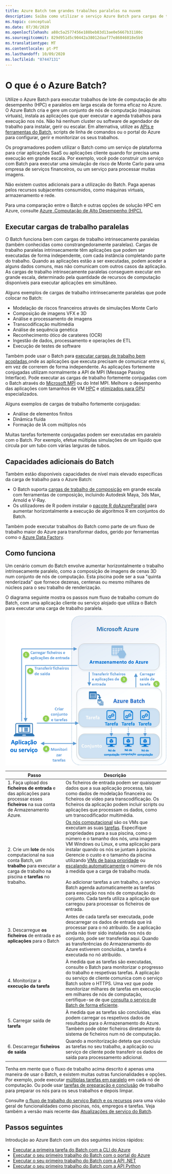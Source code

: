 ```yaml
---
title: Azure Batch tem grandes trabalhos paralelos na nuvem
description: Saiba como utilizar o serviço Azure Batch para cargas de trabalho em larga e escala e de HPC
ms.topic: conceptual
ms.date: 07/30/2020
ms.openlocfilehash: a88c5a2577456e188beb83d13ae0e5667b31180c
ms.sourcegitcommit: 829d951d5c90442a38012daaf77e86046018e5b9
ms.translationtype: MT
ms.contentlocale: pt-PT
ms.lasthandoff: 10/09/2020
ms.locfileid: "87447131"
---
```

# <a name="what-is-azure-batch"></a>O que é o Azure Batch?

Utilize o Azure Batch para executar trabalhos de lote de computação de alto desempenho (HPC) e paralelos em larga escala de forma eficaz no Azure. O Azure Batch cria e gere um conjunto de nós de computação (máquinas virtuais), instala as aplicações que quer executar e agenda trabalhos para execução nos nós. Não há nenhum cluster ou software de agendador de trabalho para instalar, gerir ou escalar. Em alternativa, utilize as [APIs e ferramentas do Batch](batch-apis-tools.md), scripts de linha de comandos ou o portal do Azure para configurar, gerir e monitorizar os seus trabalhos.

Os programadores podem utilizar o Batch como um serviço de plataforma para criar aplicações SaaS ou aplicações cliente quando for precisa uma execução em grande escala. Por exemplo, você pode construir um serviço com Batch para executar uma simulação de risco de Monte Carlo para uma empresa de serviços financeiros, ou um serviço para processar muitas imagens.

Não existem custos adicionais para a utilização do Batch. Paga apenas pelos recursos subjacentes consumidos, como máquinas virtuais, armazenamento e rede.

Para uma comparação entre o Batch e outras opções de solução HPC em Azure, consulte [Azure .Computação de Alto Desempenho (HPC).](/azure/architecture/topics/high-performance-computing/)

## <a name="run-parallel-workloads"></a>Executar cargas de trabalho paralelas

O Batch funciona bem com cargas de trabalho intrinsecamente paralelas (também conhecidas como constrangedoramente paralelas). Cargas de trabalho paralelas intrinsecamente têm aplicações que podem ser executadas de forma independente, com cada instância completando parte do trabalho. Quando as aplicações estão a ser executadas, podem aceder a alguns dados comuns, mas não comunicam com outros casos da aplicação. As cargas de trabalho intrinsecamente paralelas conseguem executar em grande escala, determinado pela quantidade de recursos de computação disponíveis para executar aplicações em simultâneo.

Alguns exemplos de cargas de trabalho intrinsecamente paralelas que pode colocar no Batch:

- Modelação de riscos financeiros através de simulações Monte Carlo
- Composição de imagens VFX e 3D
- Análise e processamento de imagens
- Transcodificação multimédia
- Análise de sequência genética
- Reconhecimento ótico de carateres (OCR)
- Ingestão de dados, processamento e operações de ETL
- Execução de testes de software

Também pode usar o Batch para [executar cargas de trabalho bem acopladas,](batch-mpi.md)onde as aplicações que executa precisam de comunicar entre si, em vez de correrem de forma independente. As aplicações fortemente conjugadas utilizam normalmente a API de MPI (Message Passing Interface). Pode executar as cargas de trabalho fortemente conjugadas com o Batch através do [Microsoft MPI](/message-passing-interface/microsoft-mpi) ou do Intel MPI. Melhore o desempenho das aplicações com tamanhos de VM [HPC](../virtual-machines/sizes-hpc.md) e [otimizados para GPU](../virtual-machines/sizes-gpu.md) especializados.

Alguns exemplos de cargas de trabalho fortemente conjugadas:

- Análise de elementos finitos
- Dinâmica fluída
- Formação de IA com múltiplos nós

Muitas tarefas fortemente conjugadas podem ser executadas em paralelo com o Batch. Por exemplo, efetue múltiplas simulações de um líquido que circula por um tubo com várias larguras de tubos.

## <a name="additional-batch-capabilities"></a>Capacidades adicionais do Batch

Também estão disponíveis capacidades de nível mais elevado específicas da carga de trabalho para o Azure Batch:

- O Batch suporta [cargas de trabalho de composição](batch-rendering-service.md) em grande escala com ferramentas de composição, incluindo Autodesk Maya, 3ds Max, Arnold e V-Ray. 
- Os utilizadores de R podem instalar o [pacote R doAzureParallel](https://github.com/Azure/doAzureParallel) para aumentar horizontalmente a execução de algoritmos R em conjuntos do Batch.

Também pode executar trabalhos do Batch como parte de um fluxo de trabalho maior do Azure para transformar dados, gerido por ferramentas como o [Azure Data Factory](../data-factory/transform-data-using-dotnet-custom-activity.md).

## <a name="how-it-works"></a>Como funciona

Um cenário comum do Batch envolve aumentar horizontalmente o trabalho intrinsecamente paralelo, como a composição de imagens de cenas 3D num conjunto de nós de computação. Esta piscina pode ser a sua "quinta renderizada" que fornece dezenas, centenas ou mesmo milhares de núcleos para o seu trabalho de renderização.

O diagrama seguinte mostra os passos num fluxo de trabalho comum do Batch, com uma aplicação cliente ou serviço alojado que utiliza o Batch para executar uma carga de trabalho paralela.

![Diagrama dos passos numa solução de Lote.](./media/batch-technical-overview/tech_overview_03.png)

|Passo  |Descrição  |
|---------|---------|
|1. Faça upload dos **ficheiros de entrada** e das aplicações para processar esses **ficheiros** na sua conta de Armazenamento Azure.     |Os ficheiros de entrada podem ser quaisquer dados que a sua aplicação processa, tais como dados de modelação financeira ou ficheiros de vídeo para transcodificação. Os ficheiros da aplicação podem incluir scripts ou aplicações que processam os dados, como um transcodificador multimédia.|
|2. Crie um **lote** de nós computacional na sua conta Batch, um **trabalho** para executar a carga de trabalho na piscina e **tarefas** no trabalho.     | [Os nós computacional](nodes-and-pools.md) são os VMs que executam as suas [tarefas](jobs-and-tasks.md). Especifique propriedades para a sua piscina, como o número e o tamanho dos nós, uma imagem VM Windows ou Linux, e uma aplicação para instalar quando os nós se juntam à piscina. Gerencie o custo e o tamanho da piscina utilizando [VMs de baixa prioridade](batch-low-pri-vms.md) ou [escalando automaticamente](batch-automatic-scaling.md) o número de nós à medida que a carga de trabalho muda. <br/><br/>Ao adicionar tarefas a um trabalho, o serviço Batch agenda automaticamente as tarefas para execução nos nós de computação do conjunto. Cada tarefa utiliza a aplicação que carregou para processar os ficheiros de entrada. |
|3. Descarregue **os ficheiros** de entrada e as **aplicações** para o Batch     |Antes de cada tarefa ser executada, pode descarregar os dados de entrada que irá processar para o nó atribuído. Se a aplicação ainda não tiver sido instalada nos nós do conjunto, pode ser transferida aqui. Quando as transferências do Armazenamento do Azure estiverem concluídas, a tarefa é executada no nó atribuído.|
|4. Monitorizar a **execução da tarefa**     |À medida que as tarefas são executadas, consulte o Batch para monitorizar o progresso do trabalho e respetivas tarefas. A aplicação ou serviço de cliente comunica com o serviço Batch sobre o HTTPS. Uma vez que pode monitorizar milhares de tarefas em execução em milhares de nós de computação, certifique-se de que [consulta o serviço de Batch de forma eficiente](batch-efficient-list-queries.md).|
|5. Carregar saída de **tarefa**     |À medida que as tarefas são concluídas, elas podem carregar os respetivos dados de resultados para o Armazenamento do Azure. Também pode obter ficheiros diretamente do sistema de ficheiros num nó de computação.|
|6. Descarregar **ficheiros de saída**     |Quando a monitorização deteta que concluiu as tarefas no seu trabalho, a aplicação ou serviço de cliente pode transferir os dados de saída para processamento adicional.|

Tenha em mente que o fluxo de trabalho acima descrito é apenas uma maneira de usar o Batch, e existem muitas outras funcionalidades e opções. Por exemplo, pode executar [múltiplas tarefas em paralelo](batch-parallel-node-tasks.md) em cada nó de computação. Ou pode usar [tarefas de preparação e conclusão](batch-job-prep-release.md) de trabalho para preparar os nós para os seus trabalhos e depois limpar.

Consulte [o fluxo de trabalho do serviço Batch e os recursos](batch-service-workflow-features.md) para uma visão geral de funcionalidades como piscinas, nós, empregos e tarefas. Veja também a versão mais recente das [Atualizações de serviço do Batch](https://azure.microsoft.com/updates/?product=batch).

## <a name="next-steps"></a>Passos seguintes

Introdução ao Azure Batch com um dos seguintes inícios rápidos:
- [Executar a primeira tarefa do Batch com a CLI do Azure](quick-create-cli.md)
- [Executar o seu primeiro trabalho do Batch com o portal do Azure](quick-create-portal.md)
- [Executar o seu primeiro trabalho do Batch com a API .NET](quick-run-dotnet.md)
- [Executar o seu primeiro trabalho do Batch com a API Python](quick-run-python.md)
